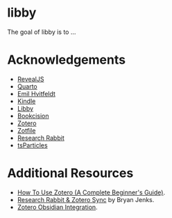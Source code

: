 
# libby

<!-- badges: start -->
<!-- badges: end -->

The goal of libby is to ...

# Acknowledgements

- [RevealJS](https://revealjs.com)
- [Quarto](https://quarto.org)
- [Emil Hvitfeldt](https://github.com/EmilHvitfeldt/quarto-iframe-examples)
- [Kindle](https://www.amazon.com/b/?node=6669702011&tag=mh0b-20&hvadid=78546568761871&hvqmt=e&hvbmt=be&hvdev=c&ref=pd_sl_6itck04ygx_e)
- [Libby](https://www.overdrive.com/apps/libby)
- [Bookcision](https://readwise.io/bookcision)
- [Zotero](https://www.zotero.org)
- [Zotfile](http://zotfile.com/#how-to-install--set-up-zotfile)
- [Research Rabbit](https://www.researchrabbit.ai)
- [tsParticles](https://particles.js.org)

# Additional Resources

- [How To Use Zotero (A Complete Beginner's Guide)](https://www.youtube.com/watch?v=JG7Uq_JFDzE).
- [Research Rabbit & Zotero Sync](https://www.youtube.com/watch?v=6vVcqwdpfK0) by Bryan Jenks.
- [Zotero Obsidian Integration](https://www.youtube.com/watch?v=CGGeMrtyjBI).
